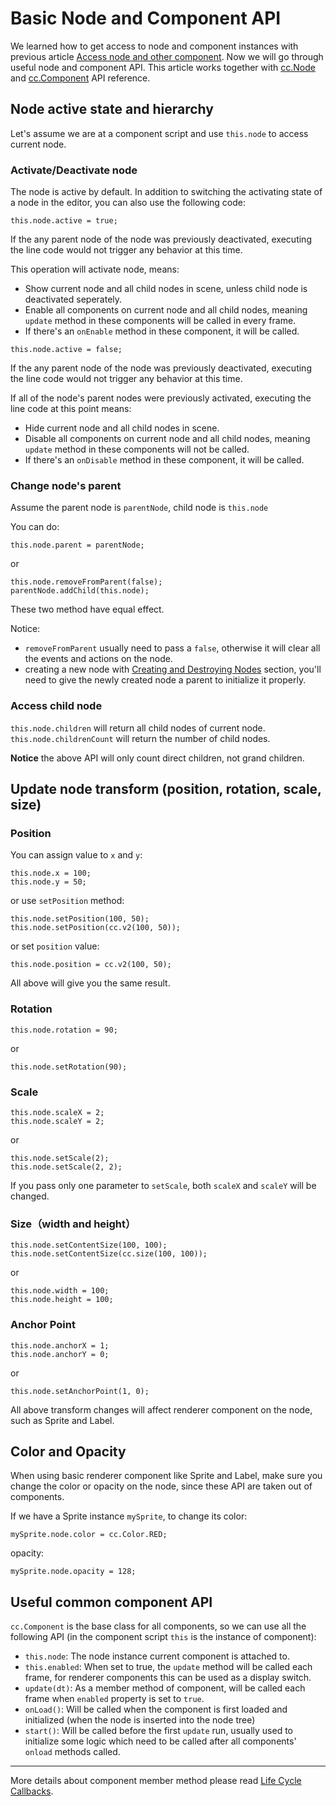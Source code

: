 # Basic Node and Component API

We learned how to get access to node and component instances with previous article [Access node and other component](access-node-component.md). Now we will go through useful node and component API. This article works together with [cc.Node](http://docs.cocos2d-x.org/api-ref/creator/v1.3/classes/Node.html) and [cc.Component](http://docs.cocos2d-x.org/api-ref/creator/v1.3/classes/Component.html) API reference.

## Node active state and hierarchy

Let's assume we are at a component script and use `this.node` to access current node.

### Activate/Deactivate node

The node is active by default. In addition to switching the activating state of a node in the editor, you can also use the following code:

`this.node.active = true;`

If the any parent node of the node was previously deactivated, executing the line code would not trigger any behavior at this time.

This operation will activate node, means:
- Show current node and all child nodes in scene, unless child node is deactivated seperately.
- Enable all components on current node and all child nodes, meaning `update` method in these components will be called in every frame.
- If there's an `onEnable` method in these component, it will be called.

`this.node.active = false;`

If the any parent node of the node was previously deactivated, executing the line code would not trigger any behavior at this time.

If all of the node's parent nodes were previously activated, executing the line code at this point means:
- Hide current node and all child nodes in scene.
- Disable all components on current node and all child nodes, meaning `update` method in these components will not be called.
- If there's an `onDisable` method in these component, it will be called.

### Change node's parent

Assume the parent node is `parentNode`, child node is `this.node`

You can do:

```
this.node.parent = parentNode;
```

or

```
this.node.removeFromParent(false);
parentNode.addChild(this.node);
```

These two method have equal effect.

Notice:
- `removeFromParent` usually need to pass a `false`, otherwise it will clear all the events and actions on the node.
 - creating a new node with [Creating and Destroying Nodes](create-destroy.md) section, you'll need to give the newly created node a parent to initialize it properly.

### Access child node

`this.node.children` will return all child nodes of current node.<br>
`this.node.childrenCount` will return the number of child nodes.

**Notice** the above API will only count direct children, not grand children.

## Update node transform (position, rotation, scale, size)

### Position

You can assign value to `x` and `y`:

`this.node.x = 100;`<br>
`this.node.y = 50;`

or use `setPosition` method:

`this.node.setPosition(100, 50);`<br>
`this.node.setPosition(cc.v2(100, 50));`

or set `position` value:

`this.node.position = cc.v2(100, 50);`

All above will give you the same result.

### Rotation

`this.node.rotation = 90;`

or

`this.node.setRotation(90);`

### Scale

`this.node.scaleX = 2;`<br>
`this.node.scaleY = 2;`

or

`this.node.setScale(2);`<br>
`this.node.setScale(2, 2);`

If you pass only one parameter to `setScale`, both `scaleX` and `scaleY` will be changed.

### Size（width and height）

`this.node.setContentSize(100, 100);`<br>
`this.node.setContentSize(cc.size(100, 100));`

or

`this.node.width = 100;`<br>
`this.node.height = 100;`


### Anchor Point

`this.node.anchorX = 1;`<br>
`this.node.anchorY = 0;`

or

`this.node.setAnchorPoint(1, 0);`

All above transform changes will affect renderer component on the node, such as Sprite and Label.


## Color and Opacity

When using basic renderer component like Sprite and Label, make sure you change the color or opacity on the node, since these API are taken out of components.

If we have a Sprite instance `mySprite`, to change its color:

`mySprite.node.color = cc.Color.RED;`

opacity:

`mySprite.node.opacity = 128;`


## Useful common component API

`cc.Component` is the base class for all components, so we can use all the following API (in the component script `this` is the instance of component):

- `this.node`: The node instance current component is attached to.
- `this.enabled`: When set to true, the `update` method will be called each frame, for renderer components this can be used as a display switch.
- `update(dt)`: As a member method of component, will be called each frame when `enabled` property is set to `true`.
- `onLoad()`: Will be called when the component is first loaded and initialized (when the node is inserted into the node tree)
- `start()`: Will be called before the first `update` run, usually used to initialize some logic which need to be called after all components' `onload` methods called.

---

More details about component member method please read [Life Cycle Callbacks](life-cycle-callbacks.md).
